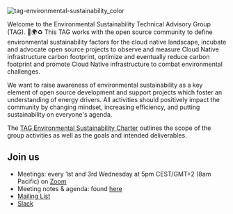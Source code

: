 
![tag-environmental-sustainability_color](https://user-images.githubusercontent.com/85503753/215817564-318eafc5-91e2-4948-a042-98916686cb6d.svg)


Welcome to the Environmental Sustainability Technical Advisory Group (TAG). 🌳🌍♻️ 
This TAG works with the open source community to define environmental sustainability factors for the cloud native landscape, incubate and advocate open source projects to observe and measure Cloud Native infrastructure carbon footprint, optimize and eventually reduce carbon footprint and promote Cloud Native infrastructure to combat environmental challenges.

We want to raise awareness of environmental sustainability as a key element of open source development and support projects which foster an understanding of energy drivers. All activities should positively impact the community by changing mindset, increasing efficiency, and putting sustainability on everyone's agenda.

The [TAG Environmental Sustainability Charter](charter.md) outlines the scope of the group activities as well as the goals and intended deliverables.

## Join us 

* Meetings: every 1st and 3rd Wednesday at 5pm CEST/GMT+2 (8am Pacific) on [Zoom](https://zoom.us/my/cncftagenvsustainability)
* Meeting notes & agenda: found [here](https://docs.google.com/document/d/1TkmMyXJABC66NfYmivnh7z8Y_vpq9f9foaOuDVQS_Lo/edit#)
* [Mailing List](https://lists.cncf.io/g/cncf-tag-env-sustainability/) 
* [Slack](https://cloud-native.slack.com/archives/C03F270PDU6) 
